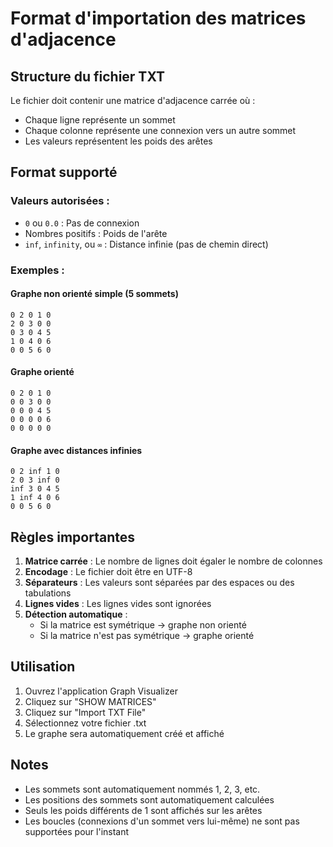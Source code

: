 # Format d'importation des matrices d'adjacence

## Structure du fichier TXT

Le fichier doit contenir une matrice d'adjacence carrée où :
- Chaque ligne représente un sommet
- Chaque colonne représente une connexion vers un autre sommet
- Les valeurs représentent les poids des arêtes

## Format supporté

### Valeurs autorisées :
- `0` ou `0.0` : Pas de connexion
- Nombres positifs : Poids de l'arête
- `inf`, `infinity`, ou `∞` : Distance infinie (pas de chemin direct)

### Exemples :

#### Graphe non orienté simple (5 sommets)
```
0 2 0 1 0
2 0 3 0 0
0 3 0 4 5
1 0 4 0 6
0 0 5 6 0
```

#### Graphe orienté
```
0 2 0 1 0
0 0 3 0 0
0 0 0 4 5
0 0 0 0 6
0 0 0 0 0
```

#### Graphe avec distances infinies
```
0 2 inf 1 0
2 0 3 inf 0
inf 3 0 4 5
1 inf 4 0 6
0 0 5 6 0
```

## Règles importantes

1. **Matrice carrée** : Le nombre de lignes doit égaler le nombre de colonnes
2. **Encodage** : Le fichier doit être en UTF-8
3. **Séparateurs** : Les valeurs sont séparées par des espaces ou des tabulations
4. **Lignes vides** : Les lignes vides sont ignorées
5. **Détection automatique** : 
   - Si la matrice est symétrique → graphe non orienté
   - Si la matrice n'est pas symétrique → graphe orienté

## Utilisation

1. Ouvrez l'application Graph Visualizer
2. Cliquez sur "SHOW MATRICES"
3. Cliquez sur "Import TXT File"
4. Sélectionnez votre fichier .txt
5. Le graphe sera automatiquement créé et affiché

## Notes

- Les sommets sont automatiquement nommés 1, 2, 3, etc.
- Les positions des sommets sont automatiquement calculées
- Seuls les poids différents de 1 sont affichés sur les arêtes
- Les boucles (connexions d'un sommet vers lui-même) ne sont pas supportées pour l'instant 